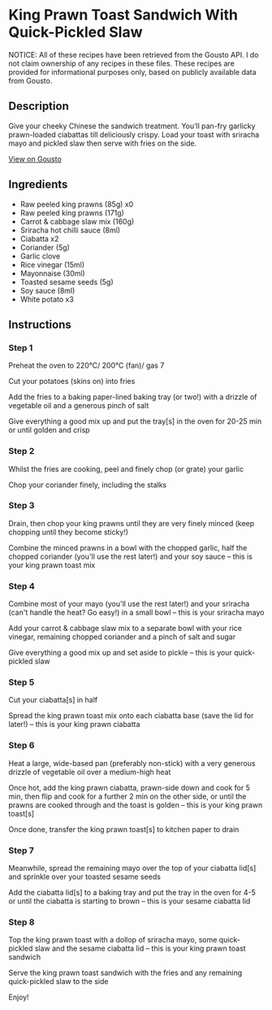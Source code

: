 # King Prawn Toast Sandwich With Quick-Pickled Slaw

NOTICE: All of these recipes have been retrieved from the Gousto API. I do not claim ownership of any recipes in these files. These recipes are provided for informational purposes only, based on publicly available data from Gousto.

## Description

Give your cheeky Chinese the sandwich treatment. You’ll pan-fry garlicky prawn-loaded ciabattas till deliciously crispy. Load your toast with sriracha mayo and pickled slaw then serve with fries on the side.

[View on Gousto](https://www.gousto.co.uk/recipes/cookbook/prawn-toast-sandwich-with-fries-and-pickled-slaw)

## Ingredients

- Raw peeled king prawns (85g) x0
- Raw peeled king prawns (171g)
- Carrot & cabbage slaw mix (160g)
- Sriracha hot chilli sauce (8ml)
- Ciabatta x2
- Coriander (5g)
- Garlic clove
- Rice vinegar (15ml)
- Mayonnaise (30ml)
- Toasted sesame seeds (5g)
- Soy sauce (8ml)
- White potato x3

## Instructions


### Step 1

Preheat the oven to 220°C/ 200°C (fan)/ gas 7

Cut your potatoes (skins on) into fries

Add the fries to a baking paper-lined baking tray (or two!) with a drizzle of vegetable oil and a generous pinch of salt

Give everything a good mix up and put the tray[s] in the oven for 20-25 min or until golden and crisp


### Step 2

Whilst the fries are cooking, peel and finely chop (or grate) your garlic

Chop your coriander finely, including the stalks


### Step 3

Drain, then chop your king prawns until they are very finely minced (keep chopping until they become sticky!)

Combine the minced prawns in a bowl with the chopped garlic, half the chopped coriander (you'll use the rest later!) and your soy sauce – this is your king prawn toast mix


### Step 4

Combine most of your mayo (you'll use the rest later!) and your sriracha (can't handle the heat? Go easy!) in a small bowl – this is your sriracha mayo

Add your carrot & cabbage slaw mix to a separate bowl with your rice vinegar, remaining chopped coriander and a pinch of salt and sugar

Give everything a good mix up and set aside to pickle – this is your quick-pickled slaw


### Step 5

Cut your ciabatta[s] in half

Spread the king prawn toast mix onto each ciabatta base (save the lid for later!) – this is your king prawn ciabatta


### Step 6

Heat a large, wide-based pan (preferably non-stick) with a very generous drizzle of vegetable oil over a medium-high heat

Once hot, add the king prawn ciabatta, prawn-side down and cook for 5 min, then flip and cook for a further 2 min on the other side, or until the prawns are cooked through and the toast is golden – this is your king prawn toast[s]

Once done, transfer the king prawn toast[s] to kitchen paper to drain


### Step 7

Meanwhile, spread the remaining mayo over the top of your ciabatta lid[s] and sprinkle over your toasted sesame seeds

Add the ciabatta lid[s] to a baking tray and put the tray in the oven for 4-5 or until the ciabatta is starting to brown – this is your sesame ciabatta lid

### Step 8

Top the king prawn toast with a dollop of sriracha mayo, some quick-pickled slaw and the sesame ciabatta lid – this is your king prawn toast sandwich

Serve the king prawn toast sandwich with the fries and any remaining quick-pickled slaw to the side

Enjoy!

